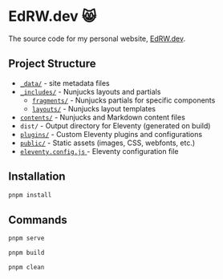 # EdRW.dev 😸

The source code for my personal website, [EdRW.dev](https://edrw.dev).

## Project Structure

- [`_data/`](./_data) - site metadata files
- [`_includes/`](./_includes) - Nunjucks layouts and partials
  - [`fragments/`](./_includes/fragments) - Nunjucks partials for specific components
  - [`layouts/`](./_includes/layouts) - Nunjucks layout templates
- [`contents/`](./contents) - Nunjucks and Markdown content files
- `dist/` - Output directory for Eleventy (generated on build)
- [`plugins/`](./plugins) - Custom Eleventy plugins and configurations
- [`public/`](./public) - Static assets (images, CSS, webfonts, etc.)
- [`eleventy.config.js` ](./eleventy.config.js) - Eleventy configuration file

## Installation

```bash
pnpm install
```

## Commands

```bash
pnpm serve
```

```bash
pnpm build
```

```bash
pnpm clean
```
